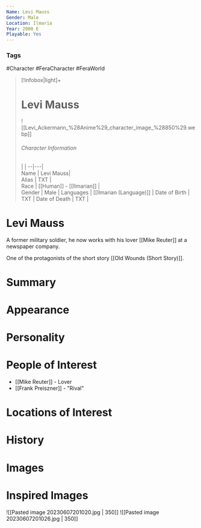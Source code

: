 ```yaml
---
Name: Levi Mauss
Gender: Male
Location: Ilmaria
Year: 2000 E
Playable: Yes
---
```


### Tags
#Character #FeraCharacter  #FeraWorld

> [!infobox|light]+  
> # Levi Mauss
>  ![[Levi_Ackermann_%28Anime%29_character_image_%28850%29.webp]]
> ###### Character Information
>  |   |
> --|---|  
> Name | Levi Mauss|  
> Alias | TXT |  
> Race | [[Human]] - [[Ilmarian]] |  
> Gender | Male |
> Languages | [[Ilmarian (Language)]] |
> Date of Birth | TXT |
> Date of Death | TXT |

# Levi Mauss
A former military soldier, he now works with his lover [[Mike Reuter]] at a newspaper company.

One of the protagonists of the short story [[Old Wounds (Short Story)]].

# Summary

# Appearance

# Personality

# People of Interest
- [[Mike Reuter]] - Lover
- [[Frank Preiszner]] - "Rival"

# Locations of Interest

# History

# Images

# Inspired Images
![[Pasted image 20230607201020.jpg | 350]]
![[Pasted image 20230607201026.jpg | 350]]